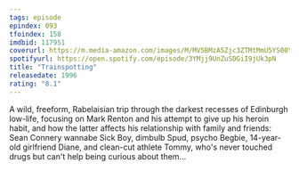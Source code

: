 ```yaml
---
tags: episode
epindex: 093
tfoindex: 158
imdbid: 117951
coverurl: https://m.media-amazon.com/images/M/MV5BMzA5Zjc3ZTMtMmU5YS00YTMwLWI4MWUtYTU0YTVmNjVmODZhXkEyXkFqcGdeQXVyNjU0OTQ0OTY@._V1_SY300_CR0,0,202,300_.jpg
spotifyurl: https://open.spotify.com/episode/3YMjj9UnZuSDGiI9jUk3pN
title: "Trainspotting"
releasedate: 1996
rating: "8.1"
---
```


A wild, freeform, Rabelaisian trip through the darkest recesses of Edinburgh low-life, focusing on Mark Renton and his attempt to give up his heroin habit, and how the latter affects his relationship with family and friends: Sean Connery wannabe Sick Boy, dimbulb Spud, psycho Begbie, 14-year-old girlfriend Diane, and clean-cut athlete Tommy, who's never touched drugs but can't help being curious about them...